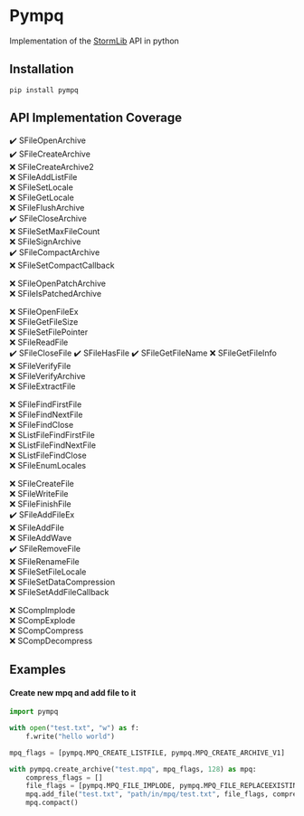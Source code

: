 # Pympq
Implementation of the [StormLib](http://www.zezula.net/en/mpq/stormlib.html) API in python

## Installation
```
pip install pympq
```

## API Implementation Coverage
✔️ SFileOpenArchive  
✔️ SFileCreateArchive  
❌ SFileCreateArchive2  
❌ SFileAddListFile  
❌ SFileSetLocale  
❌ SFileGetLocale  
❌ SFileFlushArchive  
✔️ SFileCloseArchive  
❌ SFileSetMaxFileCount  
❌ SFileSignArchive  
✔️ SFileCompactArchive  
❌ SFileSetCompactCallback  

❌ SFileOpenPatchArchive  
❌ SFileIsPatchedArchive  

❌ SFileOpenFileEx  
❌ SFileGetFileSize  
❌ SFileSetFilePointer  
❌ SFileReadFile  
✔️ SFileCloseFile
✔️ SFileHasFile
✔️ SFileGetFileName
❌ SFileGetFileInfo  
❌ SFileVerifyFile  
❌ SFileVerifyArchive  
❌ SFileExtractFile  

❌ SFileFindFirstFile  
❌ SFileFindNextFile  
❌ SFileFindClose  
❌ SListFileFindFirstFile  
❌ SListFileFindNextFile  
❌ SListFileFindClose  
❌ SFileEnumLocales  

❌ SFileCreateFile  
❌ SFileWriteFile  
❌ SFileFinishFile  
✔️ SFileAddFileEx  
❌ SFileAddFile  
❌ SFileAddWave  
✔️ SFileRemoveFile  
❌ SFileRenameFile  
❌ SFileSetFileLocale  
❌ SFileSetDataCompression  
❌ SFileSetAddFileCallback  

❌ SCompImplode  
❌ SCompExplode  
❌ SCompCompress  
❌ SCompDecompress  

## Examples

#### Create new mpq and add file to it
```python
import pympq

with open("test.txt", "w") as f:
    f.write("hello world")

mpq_flags = [pympq.MPQ_CREATE_LISTFILE, pympq.MPQ_CREATE_ARCHIVE_V1]

with pympq.create_archive("test.mpq", mpq_flags, 128) as mpq:
    compress_flags = []
    file_flags = [pympq.MPQ_FILE_IMPLODE, pympq.MPQ_FILE_REPLACEEXISTING]
    mpq.add_file("test.txt", "path/in/mpq/test.txt", file_flags, compress_flags, [pympq.MPQ_COMPRESSION_NEXT_SAME])
    mpq.compact()
```
